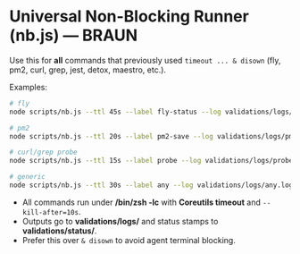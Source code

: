 # Universal Non-Blocking Runner (nb.js) — BRAUN

Use this for **all** commands that previously used `timeout ... & disown` (fly, pm2, curl, grep, jest, detox, maestro, etc.).

Examples:

```bash
# fly
node scripts/nb.js --ttl 45s --label fly-status --log validations/logs/fly-status.log --status validations/status -- fly status

# pm2
node scripts/nb.js --ttl 20s --label pm2-save --log validations/logs/pm2-save.log --status validations/status -- pm2 save

# curl/grep probe
node scripts/nb.js --ttl 15s --label probe --log validations/logs/probe.log --status validations/status -- bash -lc 'curl -fsS http://localhost:8081 | grep -q 200'

# generic
node scripts/nb.js --ttl 30s --label any --log validations/logs/any.log --status validations/status -- echo "hello"
```

- All commands run under **/bin/zsh -lc** with **Coreutils timeout** and `--kill-after=10s`.
- Outputs go to **validations/logs/** and status stamps to **validations/status/**.
- Prefer this over `& disown` to avoid agent terminal blocking.